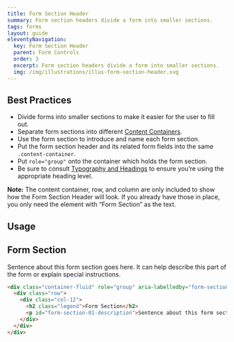 ```yaml
---
title: Form Section Header
summary: Form section headers divide a form into smaller sections.
tags: forms
layout: guide
eleventyNavigation:
  key: Form Section Header
  parent: Form Controls
  order: 3
  excerpt: Form section headers divide a form into smaller sections.
  img: /img/illustrations/illus-form-section-header.svg
---
```


## Best Practices

- Divide forms into smaller sections to make it easier for the user to fill out.
- Separate form sections into different [Content Containers](/components/content_container/).
- Use the form section to introduce and name each form section.
- Put the form section header and its related form fields into the same `.content-container`.
- Put `role="group"` onto the container which holds the form section.
- Be sure to consult [Typography and Headings](/foundation/typography/#headings) to ensure you’re using the appropriate heading level.

**Note:** The content container, row, and column are only included to show how the Form Section Header will look. If you already have those in place, you only need the element with “Form Section” as the text.

## Usage

<div class="container-fluid" role="group" aria-labelledby="form-section-01-description">
  <div class="row">
    <div class="col-12">
      <h2 class="legend">Form Section</h2>
      <p id="form-section-01-description">Sentence about this form section goes here. It can help describe this part of the form or explain special instructions.</p>
    </div>
  </div>
</div>

```html
<div class="container-fluid" role="group" aria-labelledby="form-section-01-description">
  <div class="row">
    <div class="col-12">
      <h2 class="legend">Form Section</h2>
      <p id="form-section-01-description">Sentence about this form section goes here. It can help describe this part of the form or explain special instructions.</p>
    </div>
  </div>
</div>
```
